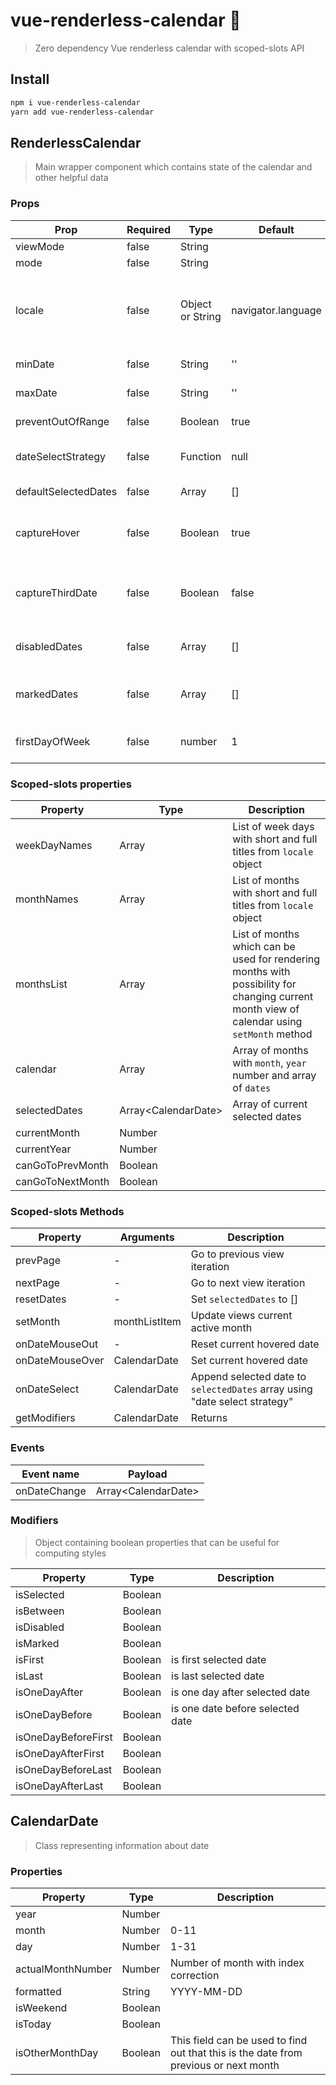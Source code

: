 # vue-renderless-calendar 📆

> Zero dependency Vue renderless calendar with scoped-slots API

## Install

```bash
npm i vue-renderless-calendar
yarn add vue-renderless-calendar
```

## RenderlessCalendar

> Main wrapper component which contains state of the calendar and other helpful data

### Props

| Prop                 | Required    | Type                  | Default             | Description
|----------------------|-------------|-----------------------|---------------------|----------------------------------
| viewMode             | false       | String                |                     | 'single', 'double', 'infinite'
| mode                 | false       | String                |                     | 'single', 'range'
| locale               | false       | Object or String      | navigator.language  | Locale string (e.g. 'ru'), it will automatically generate locale object using `Date.prototype.toLocaleString`, otherwise you can provide this object manually 
| minDate              | false       | String                | ''                  | Minimal valid date (`YYYY-MM-DDD`)
| maxDate              | false       | String                | ''                  | Maximal valid date (`YYYY-MM-DDD`)
| preventOutOfRange    | false       | Boolean               | true                | Prevent user go out of valid dates range
| dateSelectStrategy   | false       | Function              | null                | If you want custom behaviour for handling date select, you can implement this function
| defaultSelectedDates | false       | Array                 | []                  | Array of date strings with `YYYY-MM-DDD` format
| captureHover         | false       | Boolean               | true                | `captureHover` prop is used for computing dates which are between selected date and current hovered date
| captureThirdDate     | false       | Boolean               | false               | `captureThirdDate` prop is used for capturing dates between in case when 2 dates already selected and you have third element hovered
| disabledDates        | false       | Array<String>         | []                  | Array of `YYYY-MM-DDD` strings containing dates that can't be selected |
| markedDates          | false       | Array<String>         | []                  | Array of `YYYY-MM-DDD` strings with special meaning, that later will be accessed via `isMarked` modifier |
| firstDayOfWeek       | false       | number                | 1                   | Index of the weekday to start the week from. From 0 to 6. 0 is Sunday, 6 is Saturday |


### Scoped-slots properties

| Property          | Type                  | Description   |
|-------------------|-----------------------|---------------|
| weekDayNames      | Array                 | List of week days with short and full titles from `locale` object |
| monthNames        | Array                 | List of months with short and full titles from `locale` object    |
| monthsList        | Array                 | List of months which can be used for rendering months with possibility for changing current month view of calendar using `setMonth` method |
| calendar          | Array                 | Array of months with `month`, `year` number and array of `dates`    |
| selectedDates     | Array\<CalendarDate\> | Array of current selected dates|
| currentMonth      | Number                |               |
| currentYear       | Number                |               |
| canGoToPrevMonth  | Boolean               |               |
| canGoToNextMonth  | Boolean               |               |

### Scoped-slots Methods
| Property          | Arguments     | Description |
|-------------------|---------------|-------------|
| prevPage          | -             | Go to previous view iteration |
| nextPage          | -             | Go to next view iteration |
| resetDates        | -             | Set `selectedDates` to [] |
| setMonth          | monthListItem | Update views current active month |
| onDateMouseOut    | -             | Reset current hovered date |
| onDateMouseOver   | CalendarDate  | Set current hovered date |
| onDateSelect      | CalendarDate  | Append selected date to `selectedDates` array using "date select strategy" |
| getModifiers      | CalendarDate  | Returns |

### Events

| Event name   | Payload               |
|--------------|-----------------------|
| onDateChange | Array\<CalendarDate\> |

### Modifiers

> Object containing boolean properties that can be useful for computing styles

| Property             | Type     | Description
|----------------------|----------|---------------
| isSelected           | Boolean  |
| isBetween            | Boolean  |
| isDisabled           | Boolean  |
| isMarked             | Boolean  |
| isFirst              | Boolean  | is first selected date
| isLast               | Boolean  | is last selected date
| isOneDayAfter        | Boolean  | is one day after selected date
| isOneDayBefore       | Boolean  | is one date before selected date
| isOneDayBeforeFirst  | Boolean  |
| isOneDayAfterFirst   | Boolean  |
| isOneDayBeforeLast   | Boolean  |
| isOneDayAfterLast    | Boolean  |


## CalendarDate

> Class representing information about date

### Properties

| Property          | Type    | Description |
|-------------------|---------|-------------|
| year              | Number  |             |
| month             | Number  | 0-11        |
| day               | Number  | 1-31        |
| actualMonthNumber | Number  | Number of month with index correction |
| formatted         | String  | YYYY-MM-DD  |
| isWeekend         | Boolean |             |
| isToday           | Boolean |             |
| isOtherMonthDay   | Boolean | This field can be used to find out that this is the date from previous or next month |
